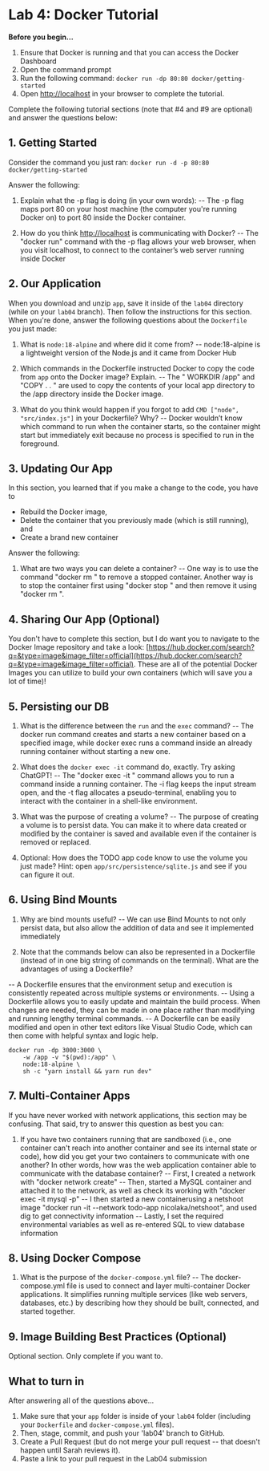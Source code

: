 # Lab 4: Docker Tutorial

**Before you begin...**
1. Ensure that Docker is running and that you can access the Docker Dashboard
1. Open the command prompt
2. Run the following command: `docker run -dp 80:80 docker/getting-started`
3. Open [http://localhost](http://localhost) in your browser to complete the tutorial.


Complete the following tutorial sections (note that #4 and #9 are optional) and answer the questions below:

## 1. Getting Started
Consider the command you just ran: `docker run -d -p 80:80 docker/getting-started`

Answer the following:
1. Explain what the -p flag is doing (in your own words): 
-- The -p flag maps port 80 on your host machine (the computer you're running Docker on) to port 80 inside the Docker container.

2. How do you think [http://localhost](http://localhost) is communicating with Docker? 
-- The "docker run" command with the -p flag allows your web browser, when you visit localhost, to connect to the container’s web server running inside Docker

## 2. Our Application
When you download and unzip `app`, save it inside of the `lab04` directory (while on your `lab04` branch). Then follow the instructions for this section. When you're done, answer the following questions about the `Dockerfile` you just made:
1. What is `node:18-alpine` and where did it come from? 
 -- node:18-alpine is a lightweight version of the Node.js and it came from Docker Hub

2. Which commands in the Dockerfile instructed Docker to copy the code from `app` onto the Docker image? Explain.
-- The " WORKDIR /app" and "COPY . . " are used to copy the contents of your local app directory to the /app directory inside the Docker image.

3. What do you think would happen if you forgot to add `CMD ["node", "src/index.js"]` in your Dockerfile? Why?
-- Docker wouldn’t know which command to run when the container starts, so the container might start but immediately exit because no process is specified to 
run in the foreground. 

## 3. Updating Our App
In this section, you learned that if you make a change to the code, you have to 
* Rebuild the Docker image,
* Delete the container that you previously made (which is still running), and
* Create a brand new container

Answer the following:
1. What are two ways you can delete a container?
-- One way is to use the command "docker rm <container-id>" to remove a stopped container. Another way is to stop the container first using "docker stop <container-id>" 
and then remove it using "docker rm <container-id>".

## 4. Sharing Our App (Optional)
You don't have to complete this section, but I do want you to navigate to the Docker Image repository and take a look: [https://hub.docker.com/search?q=&type=image&image_filter=official](https://hub.docker.com/search?q=&type=image&image_filter=official). These are all of the potential Docker Images you can utilize to build your own containers (which will save you a lot of time)!

## 5. Persisting our DB

1. What is the difference between the `run` and the `exec` command?
-- The docker run command creates and starts a new container based on a specified image, while docker exec runs a command inside an already running container without 
starting a new one.

2. What does the `docker exec -it` command do, exactly. Try asking ChatGPT!
-- The "docker exec -it <container-id> <command>" command allows you to run a command inside a running container. The -i flag keeps the input stream open, and the -t flag 
allocates a pseudo-terminal, enabling you to interact with the container in a shell-like environment.

3. What was the purpose of creating a volume?
-- The purpose of creating a volume is to persist data. You can make it to where data created or modified by the container is saved and available even if the container 
is removed or replaced. 

4. Optional: How does the TODO app code know to use the volume you just made? Hint: open `app/src/persistence/sqlite.js` and see if you can figure it out.

## 6. Using Bind Mounts
1. Why are bind mounts useful? 
-- We can use Bind Mounts to not only persist data, but also allow the addition of data and see it implemented immediately

2. Note that the commands below can also be represented in a Dockerfile (instead of in one big string of commands on the terminal). 
What are the advantages of using a Dockerfile?

-- A Dockerfile ensures that the environment setup and execution is consistently repeated across multiple systems or environments.
-- Using a Dockerfile allows you to easily update and maintain the build process. When changes are needed, they can be made in one place rather than modifying and 
running lengthy terminal commands. 
-- A Dockerfile can be easily modified and open in other text editors like Visual Studio Code, which can then come with helpful syntax and logic help.

```
docker run -dp 3000:3000 \
    -w /app -v "$(pwd):/app" \
    node:18-alpine \
    sh -c "yarn install && yarn run dev"
```

## 7. Multi-Container Apps
If you have never worked with network applications, this section may be confusing. That said, try to answer this question as best you can:

1. If you have two containers running that are sandboxed (i.e., one container can't reach into another container and see its internal state or code), 
how did you get your two containers to communicate with one another? In other words, how was the web application container able to communicate with the database container?
-- First, I created a network with "docker network create"
-- Then, started a MySQL container and attached it to the network, as well as check its working with "docker exec -it <mysql-container-id> mysql -p"
-- I then started a new containerusing a netshoot image "docker run -it --network todo-app nicolaka/netshoot", and used dig to get connectivity information
-- Lastly, I set the required environmental variables as well as re-entered SQL to view database information

## 8. Using Docker Compose
1. What is the purpose of the `docker-compose.yml` file?
-- The docker-compose.yml file is used to connect and layer multi-container Docker applications. It simplifies running multiple services (like web servers, 
databases, etc.) by describing how they should be built, connected, and started together.

## 9. Image Building Best Practices (Optional)
Optional section. Only complete if you want to.


## What to turn in
After answering all of the questions above...
1. Make sure that your `app` folder is inside of your `lab04` folder (including your `Dockerfile` and `docker-compose.yml` files).
1. Then, stage, commit, and push your 'lab04' branch to GitHub. 
1. Create a Pull Request (but do not merge your pull request -- that doesn't happen until Sarah reviews it).
1. Paste a link to your pull request in the Lab04 submission
